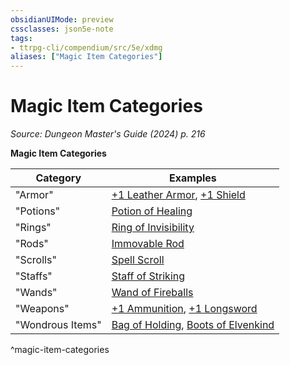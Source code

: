 ```yaml
---
obsidianUIMode: preview
cssclasses: json5e-note
tags:
- ttrpg-cli/compendium/src/5e/xdmg
aliases: ["Magic Item Categories"]
---
```

# Magic Item Categories
*Source: Dungeon Master's Guide (2024) p. 216* 

**Magic Item Categories**

| Category | Examples |
|----------|----------|
| "Armor" | [+1 Leather Armor](3-Compendium/items/1-armor-xdmg.md), [+1 Shield](3-Compendium/items/1-shield-xdmg.md) |
| "Potions" | [Potion of Healing](3-Compendium/items/potion-of-healing-xdmg.md) |
| "Rings" | [Ring of Invisibility](3-Compendium/items/ring-of-invisibility-xdmg.md) |
| "Rods" | [Immovable Rod](3-Compendium/items/immovable-rod-xdmg.md) |
| "Scrolls" | [Spell Scroll](3-Compendium/items/spell-scroll-xdmg.md) |
| "Staffs" | [Staff of Striking](3-Compendium/items/staff-of-striking-xdmg.md) |
| "Wands" | [Wand of Fireballs](3-Compendium/items/wand-of-fireballs-xdmg.md) |
| "Weapons" | [+1 Ammunition](3-Compendium/items/1-ammunition-xdmg.md), [+1 Longsword](3-Compendium/items/1-weapon-xdmg.md) |
| "Wondrous Items" | [Bag of Holding](3-Compendium/items/bag-of-holding-xdmg.md), [Boots of Elvenkind](3-Compendium/items/boots-of-elvenkind-xdmg.md) |
^magic-item-categories